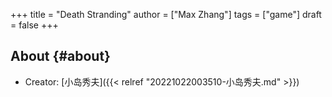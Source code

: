+++
title = "Death Stranding"
author = ["Max Zhang"]
tags = ["game"]
draft = false
+++

## About {#about}

-   Creator: [小岛秀夫]({{< relref "20221022003510-小岛秀夫.md" >}})
